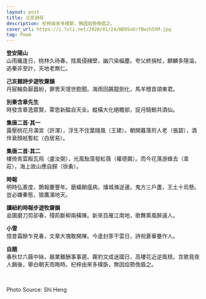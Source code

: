 ```yaml
---
layout: post
title: 己亥詩存
description: 杞梓由來多樸斲，無因焰勢俛眉之。
cover_url: https://i.loli.net/2020/01/24/WD9SoUrfBwzh5XM.jpg
tag: Poem
---
```


**登安陽山**   
山雨纔逢日，桃林久待春。陰風侵赭壁，幽穴染緇塵。夸父終捐杖，麒麟多隱淪。逃秦非至計，天地老無仁。

**己亥雜詩步遊牧齋韻**   
丹宸輪奐厭囂紛，罪罟天氓世飽聞。海雨回飆龍劍化，馬羊稽首頌東君。

**別秦含章先生**   
時發含章逸眾賢，覃思新醖自天全。縱橫大化絕瞻部，捉月騎鯨共酒仙。

**集唐二首·其一**   
露壓桃花月滿宮（許渾），浮生不住葉隨風（王建）。朝開暮落煎人老（張碧），酒伴衰顏衹暫紅（白居易）。

**集唐二首·其二**   
樓倚靑雲殿瓦飛（盧汝弼），光風駘蕩發紅薇（權德輿）。而今花落游蜂去（韋莊），海上故山應自歸（徐夤）。

**時報**   
明時弘憲度，鵲報慶豐年。磨蟻銷瘟病，燔城滌逆邊。鬼方三戶盡，王土十烏懸。豈必嫌秦態，狼鷹滿地天。

**讀紐約時報步遊牧齋韻**   
韭圃磨刀剪卻春，殘荊斷柳兩橫陳。新來百雁江南地，歌舞熏風醉遠人。

**小雪**   
憶昔霜餘乍見春，文章大塊敢開陳。今逢封豕干雲日，詩祝蒼華蹇作人。

**自題**   
春秋廿六繭中絲，器業難酬事事遲。霧豹文成迷國日，高樓花近逆風枝。含歌竟夜人銷後，舉白朝天雨晦時。杞梓由來多樸斲，無因焰勢俛眉之。

&emsp;  
&emsp;  
Photo Source: Shi Heng

